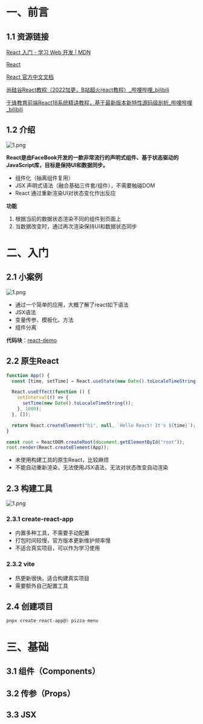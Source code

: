 # 一、前言
## 1.1 资源链接
[React 入门 - 学习 Web 开发 | MDN](https://developer.mozilla.org/zh-CN/docs/Learn/Tools_and_testing/Client-side_JavaScript_frameworks/React_getting_started)

[React](https://react.dev/)

[React 官方中文文档](https://zh-hans.react.dev/)

[尚硅谷React教程（2022加更，B站超火react教程）_哔哩哔哩_bilibili](https://www.bilibili.com/video/BV1wy4y1D7JT/?vd_source=ef7a545e530c1855aa8642b75dc240ef)

[千锋教育前端React18系统精讲教程，基于最新版本新特性源码级剖析_哔哩哔哩_bilibili](https://www.bilibili.com/video/BV13h4y177jW/?spm_id_from=333.337.search-card.all.click&vd_source=ef7a545e530c1855aa8642b75dc240ef)
## 1.2 介绍
![1.png](https://cdn.nlark.com/yuque/0/2023/png/27367619/1696769214521-2a1af327-c695-4cde-ba05-3290ebb0d7b1.png#averageHue=%23ebe9e5&clientId=u8596a888-cc46-4&from=ui&id=ub446a9f4&originHeight=832&originWidth=1400&originalType=binary&ratio=1.25&rotation=0&showTitle=false&size=288791&status=done&style=none&taskId=u606a32a0-9b5d-4985-83be-f56a706c737&title=)

**React是由FaceBook开发的一款非常流行的声明式组件、基于状态驱动的JavaScript库，目标是保持UI和数据同步。**

- 组件化（抽离组件复用）
- JSX 声明式语法（融合基础三件套/组件），不需要触碰DOM
- React 通过重新渲染UI对状态变化作出反应

**功能**

1. 根据当前的数据状态渲染不同的组件到页面上
2. 当数据改变时，通过再次渲染保持UI和数据状态同步
# 二、入门
## 2.1 小案例
![1.png](https://cdn.nlark.com/yuque/0/2023/png/27367619/1696757805774-4eef0f0f-5674-480d-b0f4-649c2152cb56.png#averageHue=%23d1d1d1&clientId=u8596a888-cc46-4&from=ui&id=u29b09021&originHeight=326&originWidth=616&originalType=binary&ratio=1.25&rotation=0&showTitle=false&size=14129&status=done&style=none&taskId=ua114dfca-73e4-4fcf-94b6-fdbd2131d61&title=)

- 通过一个简单的应用，大概了解了react如下语法
- JSX语法
- 变量传参、模板化、方法
- 组件分离

**代码块**：[react-demo](https://codesandbox.io/s/affectionate-almeida-42ykj3)
## 2.2 原生React
```javascript
function App() {
  const [time, setTime] = React.useState(new Date().toLocaleTimeString());

  React.useEffect(function () {
    setInterval(() => {
      setTime(new Date().toLocaleTimeString());
    }, 1000);
  }, []);

  return React.createElement("h1", null, `Hello React! It's ${time}`);
}

const root = ReactDOM.createRoot(document.getElementById("root"));
root.render(React.createElement(App));
```

- 未使用构建工具的原生React，比较麻烦
- 不能自动重新渲染，无法使用JSX语法，无法对状态改变自动渲染
## 2.3 构建工具

![1.png](https://cdn.nlark.com/yuque/0/2023/png/27367619/1696814831719-a0d67227-4f65-4787-8395-d5b3a4a9bfba.png#averageHue=%23e0dfdc&clientId=u4b3e4590-ec92-4&from=ui&id=udb86ec5b&originHeight=851&originWidth=1822&originalType=binary&ratio=1.25&rotation=0&showTitle=false&size=409926&status=done&style=none&taskId=uecf63c70-82b8-408e-a46c-7479730bcf9&title=)
### 2.3.1 create-react-app

- 内置多种工具，不需要手动配置
- 打包时间较慢，官方版本更新维护频率慢
- 不适合真实项目，可以作为学习使用
### 2.3.2 vite

- 热更新很快，适合构建真实项目
- 需要额外自己配置工具
## 2.4 创建项目
```javascript
pnpx create-react-app@5 pizza-menu
```
# 三、基础
## 3.1  组件（Components）


## 3.2 传参（Props）

## 3.3 JSX

